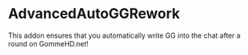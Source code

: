 # AdvancedAutoGGRework
This addon ensures that you automatically write GG into the chat after a round on GommeHD.net!
